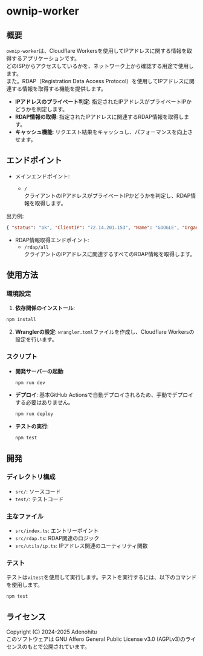 # ownip-worker

## 概要

`ownip-worker`は、Cloudflare Workersを使用してIPアドレスに関する情報を取得するアプリケーションです。  
どのISPからアクセスしているかを、ネットワーク上から確認する用途で使用します。  
また。RDAP（Registration Data Access Protocol）を使用してIPアドレスに関連する情報を取得する機能を提供します。

- **IPアドレスのプライベート判定**: 指定されたIPアドレスがプライベートIPかどうかを判定します。
- **RDAP情報の取得**: 指定されたIPアドレスに関連するRDAP情報を取得します。
- **キャッシュ機能**: リクエスト結果をキャッシュし、パフォーマンスを向上させます。

## エンドポイント

- メインエンドポイント:

  - `/`  
    クライアントのIPアドレスがプライベートIPかどうかを判定し、RDAP情報を取得します。

出力例:

```json
{ "status": "ok", "ClientIP": "72.14.201.153", "Name": "GOOGLE", "Organization": "" }
```

- RDAP情報取得エンドポイント:
  - `/rdap/all`  
    クライアントのIPアドレスに関連するすべてのRDAP情報を取得します。

## 使用方法

### 環境設定

1. **依存関係のインストール**:

```sh
npm install
```

2. **Wranglerの設定**:
   `wrangler.toml`ファイルを作成し、Cloudflare Workersの設定を行います。

### スクリプト

- **開発サーバーの起動**:

  ```sh
  npm run dev
  ```

- **デプロイ**:
  基本GitHub Actionsで自動デプロイされるため、手動でデプロイする必要はありません。

  ```sh
  npm run deploy
  ```

- **テストの実行**:
  ```sh
  npm test
  ```

## 開発

### ディレクトリ構成

- `src/`: ソースコード
- `test/`: テストコード

### 主なファイル

- `src/index.ts`: エントリーポイント
- `src/rdap.ts`: RDAP関連のロジック
- `src/utils/ip.ts`: IPアドレス関連のユーティリティ関数

### テスト

テストは`vitest`を使用して実行します。テストを実行するには、以下のコマンドを使用します。

```sh
npm test
```

## ライセンス

Copyright (C) 2024-2025 Adenohitu  
このソフトウェアは GNU Affero General Public License v3.0 (AGPLv3)のライセンスのもとで公開されています。
